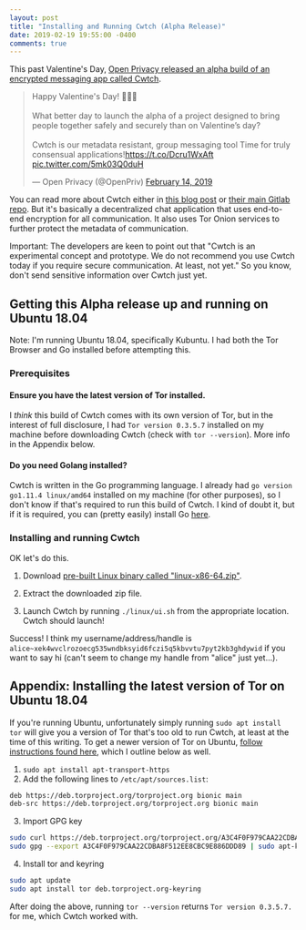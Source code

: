 ```yaml
---
layout: post
title: "Installing and Running Cwtch (Alpha Release)"
date: 2019-02-19 19:55:00 -0400
comments: true
---
```


This past Valentine's Day, [Open Privacy released an alpha build of an encrypted messaging app called Cwtch](https://openprivacy.ca/blog/2019/02/14/cwtch-alpha/).

<blockquote class="twitter-tweet" data-lang="en"><p lang="en" dir="ltr">Happy Valentine&#39;s Day! 💜💜💜<br><br>What better day to launch the alpha of a project designed to bring people together safely and securely than on Valentine’s day?<br><br>Cwtch is our metadata resistant, group messaging tool  Time for truly consensual applications!<a href="https://t.co/Dcru1WxAft">https://t.co/Dcru1WxAft</a> <a href="https://t.co/5mk03Q0duH">pic.twitter.com/5mk03Q0duH</a></p>&mdash; Open Privacy (@OpenPriv) <a href="https://twitter.com/OpenPriv/status/1096077069920788480?ref_src=twsrc%5Etfw">February 14, 2019</a></blockquote>
<script async src="https://platform.twitter.com/widgets.js" charset="utf-8"></script>

You can read more about Cwtch either in [this blog post](https://openprivacy.ca/blog/2019/02/14/cwtch-alpha/) or [their main Gitlab repo](https://git.openprivacy.ca/cwtch.im/cwtch). But it's basically a decentralized chat application that uses end-to-end encryption for all communication. It also uses Tor Onion services to further protect the metadata of communication.

Important: The developers are keen to point out that "Cwtch is an experimental concept and prototype. We do not recommend you use Cwtch today if you require secure communication. At least, not yet." So you know, don't send sensitive information over Cwtch just yet.

## Getting this Alpha release up and running on Ubuntu 18.04

Note: I'm running Ubuntu 18.04, specifically Kubuntu. I had both the Tor Browser and Go installed before attempting this.

### Prerequisites

#### Ensure you have the latest version of Tor installed.

I _think_ this build of Cwtch comes with its own version of Tor, but in the interest of full disclosure, I had `Tor version 0.3.5.7` installed on my machine before downloading Cwtch (check with `tor --version`). More info in the Appendix below.

#### Do you need Golang installed?

Cwtch is written in the Go programming language. I already had `go version go1.11.4 linux/amd64` installed on my machine (for other purposes), so I don't know if that's required to run this build of Cwtch. I kind of doubt it, but if it is required, you can (pretty easily) install Go [here](https://golang.org/doc/install).

### Installing and running Cwtch

OK let's do this.

1. Download [pre-built Linux binary called "linux-x86-64.zip"](https://git.openprivacy.ca/cwtch.im/ui/releases). 

2. Extract the downloaded zip file.

3. Launch Cwtch by running `./linux/ui.sh` from the appropriate location. Cwtch should launch!

Success! I think my username/address/handle is `alice~xek4wvclrozoecg535wndbksyid6fczi5q5kbvvtu7pyt2kb3ghdywid` if you want to say hi (can't seem to change my handle from "alice" just yet...).


## Appendix: Installing the latest version of Tor on Ubuntu 18.04

If you're running Ubuntu, unfortunately simply running `sudo apt install tor` will give you a version of Tor that's too old to run Cwtch, at least at the time of this writing. To get a newer version of Tor on Ubuntu, [follow instructions found here](https://www.torproject.org/docs/debian.html.en#ubuntu), which I outline below as well.

1. `sudo apt install apt-transport-https`
2. Add the following lines to `/etc/apt/sources.list`:
```bash
deb https://deb.torproject.org/torproject.org bionic main
deb-src https://deb.torproject.org/torproject.org bionic main
```
3. Import GPG key
```bash
sudo curl https://deb.torproject.org/torproject.org/A3C4F0F979CAA22CDBA8F512EE8CBC9E886DDD89.asc | gpg --import
sudo gpg --export A3C4F0F979CAA22CDBA8F512EE8CBC9E886DDD89 | sudo apt-key add -
```

4. Install tor and keyring
```bash
sudo apt update
sudo apt install tor deb.torproject.org-keyring
```

After doing the above, running `tor --version` returns `Tor version 0.3.5.7.` for me, which Cwtch worked with.
